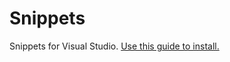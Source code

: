 # Snippets

Snippets for Visual Studio.
[Use this guide to install.](https://learn.microsoft.com/en-us/visualstudio/ide/walkthrough-creating-a-code-snippet?view=vs-2022#import-a-code-snippet)